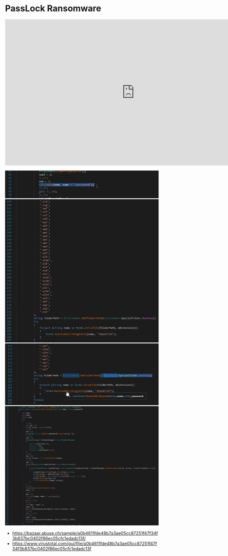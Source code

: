 # PassLock Ransomware

<iframe width="848" height="480" src="https://uptostream.com/iframe/oqclkn9fice7" scrolling="no" frameborder="0" allowfullscreen webkitallowfullscreen></iframe>

<img src="/images/passlock01.png"></src>
<img src="/images/passlock02.png"></src>
<img src="/images/passlock03.png"></src>
<img src="/images/passlock04.png"></src>


* https://bazaar.abuse.ch/sample/a0b4611fde48b7a3ae05cc87251f47f34f3b837bc0402f86ec05cfc1edadc13f/
* https://www.virustotal.com/gui/file/a0b4611fde48b7a3ae05cc87251f47f34f3b837bc0402f86ec05cfc1edadc13f


